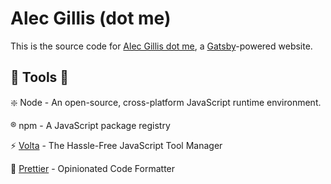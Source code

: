 # Alec Gillis (dot me)

This is the source code for [Alec Gillis dot me](https://www.alecgillis.me), a [Gatsby](https://www.gatsbyjs.org/)-powered website.

## :hammer: Tools :hammer:

:sparkle: Node - An open-source, cross-platform JavaScript runtime environment.

:registered: npm - A JavaScript package registry

:zap: [Volta](https://volta.sh/) - The Hassle-Free JavaScript Tool Manager

:nail_care: [Prettier](https://prettier.io/) - Opinionated Code Formatter
